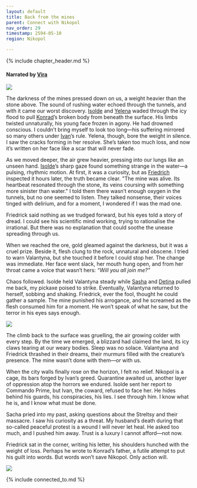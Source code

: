 ```yaml
---
layout: default
title: Back from the mines
parent: Connect with Nikopol
nav_order: 29
timestamp: 2594-05-10
region: Nikopol

---
```


{% include chapter_header.md %}

#### Narrated by [Vira](../../people/FoundersBlessed/Vira.md)

![](https://i.imgur.com/XOOTGWB.png)

The darkness of the mines pressed down on us, a weight heavier than the stone above. The sound of rushing water echoed through the tunnels, and with it came our worst discovery. [Isolde](../../people/ProtectorateClique/IsoldePax.md) and [Yelena](../../people/ProtectorateClique/Yelena.md) waded through the icy flood to pull [Konrad](../../people/ProtectorateClique/KonradJager.md)’s broken body from beneath the surface. His limbs twisted unnaturally, his young face frozen in agony. He had drowned conscious. I couldn’t bring myself to look too long—his suffering mirrored so many others under [Ivan](../../people/FoundersBlessed/IvanTheWise.md)’s rule. Yelena, though, bore the weight in silence. I saw the cracks forming in her resolve. She’s taken too much loss, and now it’s written on her face like a scar that will never fade.

As we moved deeper, the air grew heavier, pressing into our lungs like an unseen hand. [Isolde](../../people/ProtectorateClique/IsoldePax.md)’s sharp gaze found something strange in the water—a pulsing, rhythmic motion. At first, it was a curiosity, but as [Friedrich](../../people/ProtectorateClique/FriedrichVoigt.md) inspected it hours later, the truth became clear. "The mine was alive. Its heartbeat resonated through the stone, its veins coursing with something more sinister than water." I told them there wasn’t enough oxygen in the tunnels, but no one seemed to listen. They talked nonsense, their voices tinged with delirium, and for a moment, I wondered if I was the mad one.

Friedrick said nothing as we trudged forward, but his eyes told a story of dread. I could see his scientific mind working, trying to rationalise the irrational. But there was no explanation that could soothe the unease spreading through us.

When we reached the ore, gold gleamed against the darkness, but it was a cruel prize. Beside it, flesh clung to the rock, unnatural and obscene. I tried to warn Valantyna, but she touched it before I could stop her. The change was immediate. Her face went slack, her mouth hung open, and from her throat came a voice that wasn’t hers: _“Will you all join me?”_

Chaos followed. Isolde held Valantyna steady while [Sasha](../../people/ProtectorateClique/SashaVolkov.md) and [Detina](../../people/FoundersBlessed/BodganDetina.md) pulled me back, my pickaxe poised to strike. Eventually, Valantyna returned to herself, sobbing and shaking. Friedrick, ever the fool, thought he could gather a sample. The mine punished his arrogance, and he screamed as the flesh consumed him for a moment. He won’t speak of what he saw, but the terror in his eyes says enough.

![](https://img2.storyblok.com/3840x0/filters:quality(90)/f/72501/3840x2730/8b115906dd/pollen-tsar.jpg)

The climb back to the surface was gruelling, the air growing colder with every step. By the time we emerged, a blizzard had claimed the land, its icy claws tearing at our weary bodies. Sleep was no solace. Valantyna and Friedrick thrashed in their dreams, their murmurs filled with the creature’s presence. The mine wasn’t done with them—or with us.

When the city walls finally rose on the horizon, I felt no relief. Nikopol is a cage, its bars forged by Ivan’s greed. Quarantine awaited us, another layer of oppression atop the horrors we endured. Isolde sent her report to Commando Prime, but Ivan, the coward, refused to face her. He hides behind his guards, his conspiracies, his lies. I see through him. I know what he is, and I know what must be done.

Sacha pried into my past, asking questions about the Streltsy and their massacre. I saw his curiosity as a threat. My husband’s death during that so-called peaceful protest is a wound I will never let heal. He asked too much, and I pushed him away. Trust is a luxury I cannot afford—not now.

Friedrick sat in the corner, writing his letter, his shoulders hunched with the weight of loss. Perhaps he wrote to Konrad’s father, a futile attempt to put his guilt into words. But words won’t save Nikopol. Only action will.

![](https://i.imgur.com/aWYmmoV.png)

{% include connected_to.md %}
